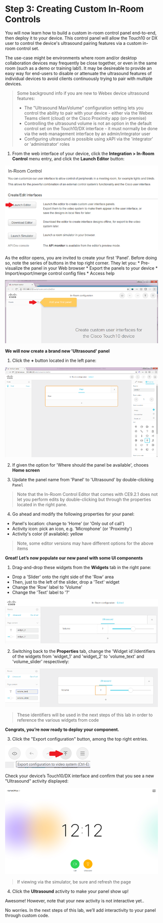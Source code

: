 # Step 3: Creating Custom In-Room Controls

You will now learn how to build a custom in-room control panel end-to-end, then deploy it to your device.  This control panel will allow the Touch10 or DX user to control the device's ultrasound pairing features via a custom in-room control set.

The use-case might be environments where room and/or desktop collaboration devices may frequently be close together, or even in the same room (such as a demo or training lab!).  It may be desireable to provide an easy way for end-users to disable or attenuate the ultrasound features of individual devices to avoid clients continuously trying to pair with multiple devices.

> Some background info if you are new to Webex device ultrasound features:
> - The "Ultrasound MaxVolume" configuration setting lets you control the ability to pair with your device - either via the Webex Teams client (cloud) or the Cisco Proximity app (on-premise)
> - Controlling the ultrasound volume is not an option in the default control set on the Touch10/DX interface - it must normally be done via the web management interface by an admin/integrator user
> - Configuring ultrasound _is_ possible using xAPI via the 'integrator' or 'administrator' roles

1. From the web interface of your device, click the **Integration > In-Room Control** menu entry, and click the **Launch Editor** button:

  ![In-Room Controls page](assets/images/step2-controls-editor-page-launch.png)

  As the editor opens, you are invited to create your first 'Panel'.
  Before doing so, note the series of buttons in the top right corner. They let you:
    * Pre-visualize the panel in your Web browser
    * Export the panels to your device
    * Import/export/merge control config files
    * Access help  
    
  ![Editor Dashboard](assets/images/step3-editor-dashboard.png)

**We will now create a brand new 'Ultrasound' panel**

1. Click the **+** button located in the left pane:

  ![New Panel](assets/images/step3-editor-new-panel.png)

2. If given the option for 'Where should the panel be available', chooes **Home screen**

3. Update the panel name from 'Panel' to 'Ultrasound' by double-clicking `Panel`

  >Note that the In-Room Control Editor that comes with CE9.2.1 does not let you perform edits by double-clicking but through the properties located in the right pane.

4. Go ahead and modify the following properties for your panel:
  * Panel's location: change to 'Home' (or 'Only out of call')
  * Activity icon: pick an icon, e.g. 'Microphone' (or 'Proximity')
  * Activity's color (if available): yellow

  >Note, some editor versions may have different options for the above items

**Great! Let’s now populate our new panel with some UI components**

1. Drag-and-drop these widgets from the **Widgets** tab in the right pane:
  - Drop a 'Slider' onto the right side of the 'Row' area
  - Then, just to the left of the slider, drop a  'Text' widget
  - Change the 'Row' label to 'Volume'
  - Change the 'Text' label to '?'

  ![Widgets](assets/images/step3-editor-widgets.png)

2. Switching back to the **Properties** tab, change the 'Widget id'/identifiers of the widgets from 'widget_1' and 'widget_2' to 'volume_text' and 'volume_slider' respectively:

  ![Widgets renamed](assets/images/step3-widgets-renamed.png)
  >These identifiers will be used in the next steps of this lab in order to reference the various widgets from code

  **Congrats, you’re now ready to deploy your component.**

3. Click the "Export configuration" button, among the top right entries.

  ![Export Configuration](assets/images/step3-top-right-entries.png)

  Check your device’s Touch10/DX interface and confirm that you see a new "Ultrasound" activity displayed:

  ![Ultrasound Activity](assets/images/step3-ultrasound-activity.png)
  >If viewing via the simulator, be sure and refresh the page

4. Click the **Ultrasound** activity to make your panel show up!

Awesome! However, note that your new activity is not interactive yet..

No worries. In the next steps of this lab, we’ll add interactivity to your panel through custom code.
